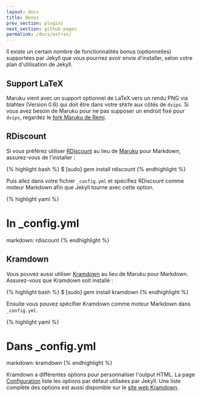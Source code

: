 ```yaml
---
layout: docs
title: Bonus
prev_section: plugins
next_section: github-pages
permalink: /docs/extras/
---
```


Il existe un certain nombre de fonctionnalités bonus (optionnelles) supportées par Jekyll que vous pourriez avoir envie d'installer, selon votre plan d'utilisation de Jekyll.

## Support LaTeX

Maruku vient avec un support optionnel de LaTeX vers un rendu PNG via blahtex
(Version 0.6) qui doit être dans votre `$PATH` aux côtés de `dvips`. Si vous avez 
besoin de Maruku pour ne pas supposer un endroit fixé pour `dvips`, regardez le 
[fork Maruku de Remi](http://github.com/remi/maruku).

## RDiscount

Si vous préférez utiliser [RDiscount](http://github.com/rtomayko/rdiscount) au lieu de [Maruku](http://github.com/bhollis/maruku) pour Markdown, assurez-vous de l'installer :

{% highlight bash %}
$ [sudo] gem install rdiscount
{% endhighlight %}

Puis allez dans votre fichier `_config.yml` et spécifiez RDiscount comme moteur Markdown afin que Jekyll tourne avec cette option.

{% highlight yaml %}
# In _config.yml
markdown: rdiscount
{% endhighlight %}

## Kramdown

Vous pouvez aussi utiliser [Kramdown](http://kramdown.rubyforge.org/) au lieu de Maruku
pour Markdown. Assurez-vous que Kramdown soit installé :

{% highlight bash %}
$ [sudo] gem install kramdown
{% endhighlight %}

Ensuite vous pouvez spécifier Kramdown comme moteur Markdown dans `_config.yml`.

{% highlight yaml %}
# Dans _config.yml
markdown: kramdown
{% endhighlight %}

Kramdown a différentes options pour personnaliser l'output HTML. La page 
[Configuration](/docs/configuration/) liste les options par défaut utilisées par 
Jekyll. Une liste complète des options est aussi disponible sur le [site web Kramdown](http://kramdown.rubyforge.org/options.html).
